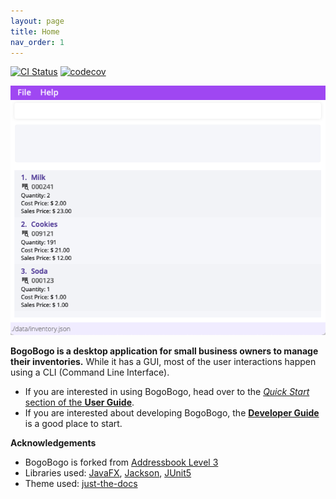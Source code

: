 ```yaml
---
layout: page
title: Home
nav_order: 1
---
```


[![CI Status](https://github.com/se-edu/addressbook-level3/workflows/Java%20CI/badge.svg)](https://github.com/se-edu/addressbook-level3/actions)
[![codecov](https://codecov.io/gh/se-edu/addressbook-level3/branch/master/graph/badge.svg)](https://codecov.io/gh/se-edu/addressbook-level3)

![Ui](images/Ui.png)

**BogoBogo is a desktop application for small business owners to manage their inventories.** While it has a GUI, most of the user interactions happen using a CLI (Command Line Interface).

* If you are interested in using BogoBogo, head over to the [_Quick Start_ section of the **User Guide**](UserGuide.html#quick-start).
* If you are interested about developing BogoBogo, the [**Developer Guide**](DeveloperGuide.html) is a good place to start.


**Acknowledgements**

* BogoBogo is forked from [Addressbook Level 3](https://se-education.org/addressbook-level3/)
* Libraries used: [JavaFX](https://openjfx.io/), [Jackson](https://github.com/FasterXML/jackson), [JUnit5](https://github.com/junit-team/junit5)
* Theme used: [just-the-docs](https://github.com/pmarsceill/just-the-docs)
